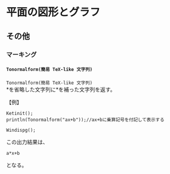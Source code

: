 # 平面の図形とグラフ  
## その他  
### マーキング  
#### `Tonormalform(簡易 TeX-like 文字列)`  
`Tonormalform(簡易 TeX-like 文字列)`  
\*を省略した文字列に\*を補った文字列を返す。  
  
【例】  
```  
Ketinit();  
println(Tonormalform("ax+b"));//ax+bに乗算記号を付記して表示する  
  
Windispg();  
```  
  
この出力結果は、  
```  
a*x+b  
```  
となる。
